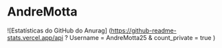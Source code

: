 # AndreMotta

<!-- [![Anurag's GitHub stats](https://github-readme-stats.vercel.app/api?username=AndreMotta25)](https://github.com/anuraghazra/github-readme-stats) -->
![Estatísticas do GitHub do Anurag] (https://github-readme-stats.vercel.app/api ? Username = AndreMotta25 & count_private = true )
